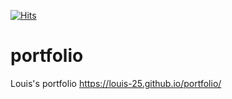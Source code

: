 [![Hits](https://hits.seeyoufarm.com/api/count/incr/badge.svg?url=https%3A%2F%2Fgithub.com%2Flouis-25%2Fportfolio&count_bg=%231C7ED6&title_bg=%23555555&icon=&icon_color=%23E7E7E7&title=hits&edge_flat=false)](https://hits.seeyoufarm.com)
# portfolio
Louis's portfolio
https://louis-25.github.io/portfolio/

